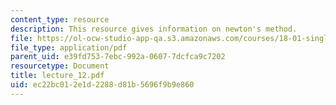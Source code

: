 ```yaml
---
content_type: resource
description: This resource gives information on newton's method.
file: https://ol-ocw-studio-app-qa.s3.amazonaws.com/courses/18-01-single-variable-calculus-fall-2005/ec22bc012e1d2288d81b5696f9b9e860_lecture_12.pdf
file_type: application/pdf
parent_uid: e39fd753-7ebc-992a-0607-7dcfca9c7202
resourcetype: Document
title: lecture_12.pdf
uid: ec22bc01-2e1d-2288-d81b-5696f9b9e860
---
```

